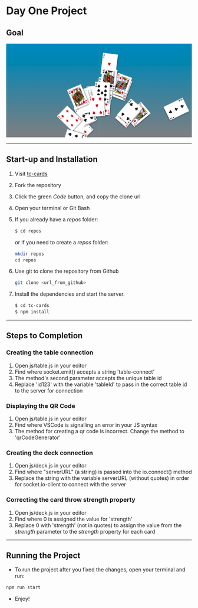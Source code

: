 # Day One Project

## Goal

![Goal Image](img/goal.png)

<hr>

## Start-up and Installation

1. Visit [tc-cards](https://github.com/Bryantellius/tc-cards.git)
2. Fork the repository
3. Click the green _Code_ button, and copy the clone url
4. Open your terminal or Git Bash
5. If you already have a _repos_ folder:

   ```sh
   $ cd repos
   ```

   or if you need to create a _repos_ folder:

   ```sh
   mkdir repos
   cd repos
   ```

6. Use git to clone the repository from Github

   ```sh
   git clone <url_from_github>
   ```

7. Install the dependencies and start the server.

   ```sh
   $ cd tc-cards
   $ npm install
   ```

<hr>

## Steps to Completion

### Creating the table connection

1. Open js/table.js in your editor
2. Find where socket.emit() accepts a string 'table-connect'
3. The method's second parameter accepts the unique table id
4. Replace 'id123' with the variable 'tableId' to pass in the correct table id to the server for connection

### Displaying the QR Code

1. Open js/table.js in your editor
2. Find where VSCode is signalling an error in your JS syntax
3. The method for creating a qr code is incorrect. Change the method to 'qrCodeGenerator'

### Creating the deck connection

1. Open js/deck.js in your editor
2. Find where "serverURL" (a string) is passed into the io.connect() method
3. Replace the string with the variable serverURL (without quotes) in order for socket.io-client to connect with the server

### Correcting the card throw strength property

1. Open js/deck.js in your editor
2. Find where 0 is assigned the value for 'strength'
3. Replace 0 with 'strength' (not in quotes) to assign the value from the _strength_ parameter to the _strength_ property for each card

<hr>

## Running the Project

- To run the project after you fixed the changes, open your terminal and run:

```sh
npm run start
```

- Enjoy!
